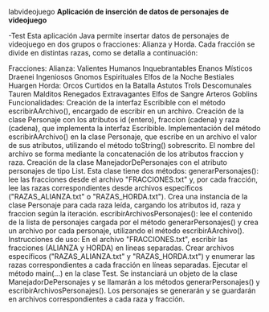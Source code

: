    labvideojuego
**Aplicación de inserción de datos de personajes de videojuego**

-Test Esta aplicación Java permite insertar datos de personajes de videojuego en dos grupos o fracciones: Alianza y Horda. Cada fracción se divide en distintas razas, como se detalla a continuación:

Fracciones:
Alianza:
Valientes Humanos
Inquebrantables Enanos
Místicos Draenei
Ingeniosos Gnomos
Espirituales Elfos de la Noche
Bestiales Huargen
Horda:
Orcos Curtidos en la Batalla
Astutos Trols
Descomunales Tauren
Malditos Renegados
Extravagantes Elfos de Sangre
Arteros Goblins
Funcionalidades:
Creación de la interfaz Escribible con el método escribirAArchivo(), encargado de escribir en un archivo.
Creación de la clase Personaje con los atributos id (entero), fraccion (cadena) y raza (cadena), que implementa la interfaz Escribible.
Implementación del método escribirAArchivo() en la clase Personaje, que escribe en un archivo el valor de sus atributos, utilizando el método toString() sobrescrito. El nombre del archivo se forma mediante la concatenación de los atributos fraccion y raza.
Creación de la clase ManejadorDePersonajes con el atributo personajes de tipo List<Personaje>. Esta clase tiene dos métodos:
generarPersonajes(): lee las fracciones desde el archivo "FRACCIONES.txt" y, por cada fracción, lee las razas correspondientes desde archivos específicos ("RAZAS_ALIANZA.txt" o "RAZAS_HORDA.txt"). Crea una instancia de la clase Personaje para cada raza leída, cargando los atributos id, raza y fraccion según la iteración.
escribirArchivosPersonajes(): lee el contenido de la lista de personajes cargada por el método generarPersonajes() y crea un archivo por cada personaje, utilizando el método escribirAArchivo().
Instrucciones de uso:
En el archivo "FRACCIONES.txt", escribir las fracciones (ALIANZA y HORDA) en líneas separadas.
Crear archivos específicos ("RAZAS_ALIANZA.txt" y "RAZAS_HORDA.txt") y enumerar las razas correspondientes a cada fracción en líneas separadas.
Ejecutar el método main(...) en la clase Test.
Se instanciará un objeto de la clase ManejadorDePersonajes y se llamarán a los métodos generarPersonajes() y escribirArchivosPersonajes().
Los personajes se generarán y se guardarán en archivos correspondientes a cada raza y fracción.
